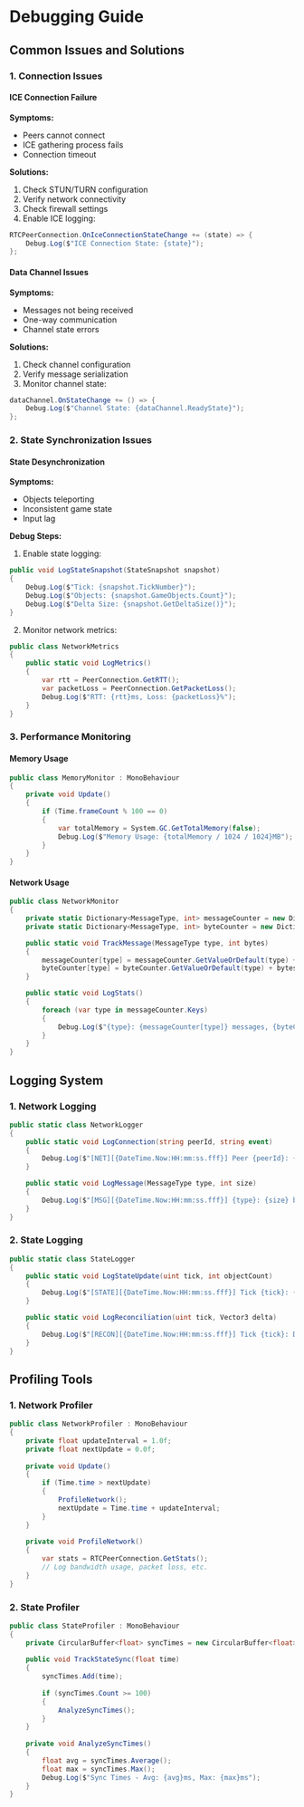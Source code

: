 # Debugging Guide

## Common Issues and Solutions

### 1. Connection Issues

#### ICE Connection Failure
**Symptoms:**
- Peers cannot connect
- ICE gathering process fails
- Connection timeout

**Solutions:**
1. Check STUN/TURN configuration
2. Verify network connectivity
3. Check firewall settings
4. Enable ICE logging:
```csharp
RTCPeerConnection.OnIceConnectionStateChange += (state) => {
    Debug.Log($"ICE Connection State: {state}");
};
```

#### Data Channel Issues
**Symptoms:**
- Messages not being received
- One-way communication
- Channel state errors

**Solutions:**
1. Check channel configuration
2. Verify message serialization
3. Monitor channel state:
```csharp
dataChannel.OnStateChange += () => {
    Debug.Log($"Channel State: {dataChannel.ReadyState}");
};
```

### 2. State Synchronization Issues

#### State Desynchronization
**Symptoms:**
- Objects teleporting
- Inconsistent game state
- Input lag

**Debug Steps:**
1. Enable state logging:
```csharp
public void LogStateSnapshot(StateSnapshot snapshot)
{
    Debug.Log($"Tick: {snapshot.TickNumber}");
    Debug.Log($"Objects: {snapshot.GameObjects.Count}");
    Debug.Log($"Delta Size: {snapshot.GetDeltaSize()}");
}
```

2. Monitor network metrics:
```csharp
public class NetworkMetrics
{
    public static void LogMetrics()
    {
        var rtt = PeerConnection.GetRTT();
        var packetLoss = PeerConnection.GetPacketLoss();
        Debug.Log($"RTT: {rtt}ms, Loss: {packetLoss}%");
    }
}
```

### 3. Performance Monitoring

#### Memory Usage
```csharp
public class MemoryMonitor : MonoBehaviour
{
    private void Update()
    {
        if (Time.frameCount % 100 == 0)
        {
            var totalMemory = System.GC.GetTotalMemory(false);
            Debug.Log($"Memory Usage: {totalMemory / 1024 / 1024}MB");
        }
    }
}
```

#### Network Usage
```csharp
public class NetworkMonitor
{
    private static Dictionary<MessageType, int> messageCounter = new Dictionary<MessageType, int>();
    private static Dictionary<MessageType, int> byteCounter = new Dictionary<MessageType, int>();

    public static void TrackMessage(MessageType type, int bytes)
    {
        messageCounter[type] = messageCounter.GetValueOrDefault(type) + 1;
        byteCounter[type] = byteCounter.GetValueOrDefault(type) + bytes;
    }

    public static void LogStats()
    {
        foreach (var type in messageCounter.Keys)
        {
            Debug.Log($"{type}: {messageCounter[type]} messages, {byteCounter[type]} bytes");
        }
    }
}
```

## Logging System

### 1. Network Logging
```csharp
public static class NetworkLogger
{
    public static void LogConnection(string peerId, string event)
    {
        Debug.Log($"[NET][{DateTime.Now:HH:mm:ss.fff}] Peer {peerId}: {event}");
    }

    public static void LogMessage(MessageType type, int size)
    {
        Debug.Log($"[MSG][{DateTime.Now:HH:mm:ss.fff}] {type}: {size} bytes");
    }
}
```

### 2. State Logging
```csharp
public static class StateLogger
{
    public static void LogStateUpdate(uint tick, int objectCount)
    {
        Debug.Log($"[STATE][{DateTime.Now:HH:mm:ss.fff}] Tick {tick}: {objectCount} objects");
    }

    public static void LogReconciliation(uint tick, Vector3 delta)
    {
        Debug.Log($"[RECON][{DateTime.Now:HH:mm:ss.fff}] Tick {tick}: Delta {delta}");
    }
}
```

## Profiling Tools

### 1. Network Profiler
```csharp
public class NetworkProfiler : MonoBehaviour
{
    private float updateInterval = 1.0f;
    private float nextUpdate = 0.0f;
    
    private void Update()
    {
        if (Time.time > nextUpdate)
        {
            ProfileNetwork();
            nextUpdate = Time.time + updateInterval;
        }
    }
    
    private void ProfileNetwork()
    {
        var stats = RTCPeerConnection.GetStats();
        // Log bandwidth usage, packet loss, etc.
    }
}
```

### 2. State Profiler
```csharp
public class StateProfiler : MonoBehaviour
{
    private CircularBuffer<float> syncTimes = new CircularBuffer<float>(100);
    
    public void TrackStateSync(float time)
    {
        syncTimes.Add(time);
        
        if (syncTimes.Count >= 100)
        {
            AnalyzeSyncTimes();
        }
    }
    
    private void AnalyzeSyncTimes()
    {
        float avg = syncTimes.Average();
        float max = syncTimes.Max();
        Debug.Log($"Sync Times - Avg: {avg}ms, Max: {max}ms");
    }
}
```
